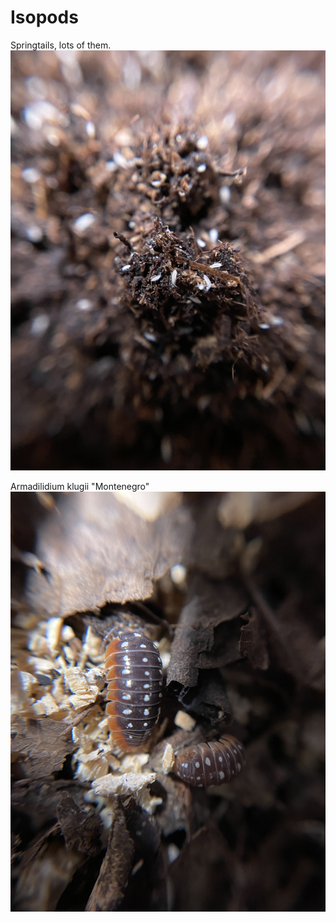 # Isopods

Springtails, lots of them.
![](files/20220819_063837_6140.jpeg)

Armadilidium klugii "Montenegro"
![](files/20220819_064223_1410.jpeg)